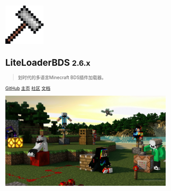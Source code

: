![logo](../assets/Logo.png)

# LiteLoaderBDS <small>2.6.x</small>

> 划时代的多语言Minecraft BDS插件加载器。

[GitHub](https://github.com/LiteLDev/LiteLoaderBDS)
[主页](https://www.litebds.com)
[社区](https://forum.litebds.com/)
[文档](/README.md)

![](../assets/banner.webp)